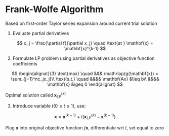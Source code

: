 # Frank-Wolfe Algorithm

Based on first-order Taylor series expansion around current trial solution

1. Evaluate partial derivatives

$$
c_j = \frac{\partial f}{\partial x_j} \quad \text{at } \mathbf{x} = \mathbf{x}^{k-1}
$$

2. Formulate LP problem using partial derivatives as objective function coefficients

$$
\begin{alignat}{3}
	\text{max} \quad &&& \mathrlap{g(\mathbf{x}) = \sum_{j=1}^nc_jx_j}\\
	\text{s.t.} \quad &&&& \mathbf{Ax} &\leq b\\
					  &&&& \mathbf{x} &\geq 0
\end{alignat}
$$

Optimal solution called $\mathbf{x}_{LP}^{(k)}$

3. Introduce variable $t(0 \leq t \leq 1)$, use:

$$
\mathbf{x} = \mathbf{x}^{(k-1)}+t\big(\mathbf{x}_{LP}^{(k)}-\mathbf{x}^{(k-1)}\big)
$$

Plug $\mathbf{x}$ into original objective function $f{\mathbf{x}}$, differentiate wrt $t$, set equal to zero

